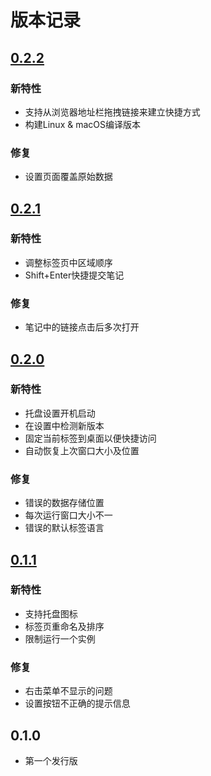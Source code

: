 # 版本记录

## [0.2.2](https://github.com/mtobeiyf/pile/compare/v0.2.1...v0.2.2)

### 新特性
- 支持从浏览器地址栏拖拽链接来建立快捷方式
- 构建Linux & macOS编译版本

### 修复
- 设置页面覆盖原始数据

## [0.2.1](https://github.com/mtobeiyf/pile/compare/v0.2.0...v0.2.1)

### 新特性
- 调整标签页中区域顺序
- Shift+Enter快捷提交笔记

### 修复
- 笔记中的链接点击后多次打开

## [0.2.0](https://github.com/mtobeiyf/pile/compare/v0.1.1...v0.2.0)

### 新特性
- 托盘设置开机启动
- 在设置中检测新版本
- 固定当前标签到桌面以便快捷访问
- 自动恢复上次窗口大小及位置

### 修复
- 错误的数据存储位置
- 每次运行窗口大小不一
- 错误的默认标签语言

## [0.1.1](https://github.com/mtobeiyf/pile/compare/v0.1.0...v0.1.1)

### 新特性
- 支持托盘图标
- 标签页重命名及排序
- 限制运行一个实例

### 修复

- 右击菜单不显示的问题
- 设置按钮不正确的提示信息

## 0.1.0

- 第一个发行版

